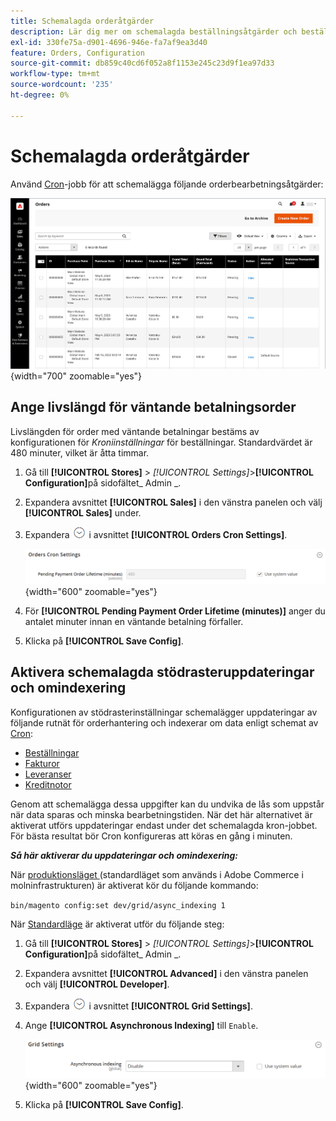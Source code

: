 ```yaml
---
title: Schemalagda orderåtgärder
description: Lär dig mer om schemalagda beställningsåtgärder och beställningar av cron-inställningar som stöder den här funktionen.
exl-id: 330fe75a-d901-4696-946e-fa7af9ea3d40
feature: Orders, Configuration
source-git-commit: db859c40cd6f052a8f1153e245c23d9f1ea97d33
workflow-type: tm+mt
source-wordcount: '235'
ht-degree: 0%

---
```


# Schemalagda orderåtgärder

Använd [Cron](../systems/cron.md)-jobb för att schemalägga följande orderbearbetningsåtgärder:

![Ordningsrutnät](./assets/orders-grid.png){width="700" zoomable="yes"}

## Ange livslängd för väntande betalningsorder

Livslängden för order med väntande betalningar bestäms av konfigurationen för _Kroniinställningar_ för beställningar. Standardvärdet är 480 minuter, vilket är åtta timmar.

1. Gå till **[!UICONTROL Stores]** > _[!UICONTROL Settings]_>**[!UICONTROL Configuration]**&#x200B;på sidofältet_ Admin _.

1. Expandera avsnittet **[!UICONTROL Sales]** i den vänstra panelen och välj **[!UICONTROL Sales]** under.

1. Expandera ![Expansionsväljaren](../assets/icon-display-expand.png) i avsnittet **[!UICONTROL Orders Cron Settings]**.

   ![Beställningar av kroniinställningar](../configuration-reference/sales/assets/sales-orders-cron-settings.png){width="600" zoomable="yes"}

1. För **[!UICONTROL Pending Payment Order Lifetime (minutes)]** anger du antalet minuter innan en väntande betalning förfaller.

1. Klicka på **[!UICONTROL Save Config]**.

## Aktivera schemalagda stödrasteruppdateringar och omindexering

Konfigurationen av stödrasterinställningar schemalägger uppdateringar av följande rutnät för orderhantering och indexerar om data enligt schemat av [Cron](../systems/cron.md):

- [Beställningar](orders.md#orders-workspace)
- [Fakturor](invoices.md)
- [Leveranser](shipments.md)
- [Kreditnotor](credit-memos.md)

Genom att schemalägga dessa uppgifter kan du undvika de lås som uppstår när data sparas och minska bearbetningstiden. När det här alternativet är aktiverat utförs uppdateringar endast under det schemalagda kron-jobbet. För bästa resultat bör Cron konfigureras att köras en gång i minuten.

**_Så här aktiverar du uppdateringar och omindexering:_**

När [produktionsläget ](https://experienceleague.adobe.com/docs/commerce-operations/configuration-guide/setup/application-modes.html?lang=sv-SE#production-mode) (standardläget som används i Adobe Commerce i molninfrastrukturen) är aktiverat kör du följande kommando:

``bin/magento config:set dev/grid/async_indexing 1``

När [Standardläge](https://experienceleague.adobe.com/docs/commerce-operations/configuration-guide/setup/application-modes.html?lang=sv-SE#default-mode) är aktiverat utför du följande steg:

1. Gå till **[!UICONTROL Stores]** > _[!UICONTROL Settings]_>**[!UICONTROL Configuration]**&#x200B;på sidofältet_ Admin _.

1. Expandera avsnittet **[!UICONTROL Advanced]** i den vänstra panelen och välj **[!UICONTROL Developer]**.

1. Expandera ![Expansionsväljaren](../assets/icon-display-expand.png) i avsnittet **[!UICONTROL Grid Settings]**.

1. Ange **[!UICONTROL Asynchronous Indexing]** till `Enable`.

   ![Stödrasterinställningar](../configuration-reference/advanced/assets/developer-grid-settings.png){width="600" zoomable="yes"}

1. Klicka på **[!UICONTROL Save Config]**.
